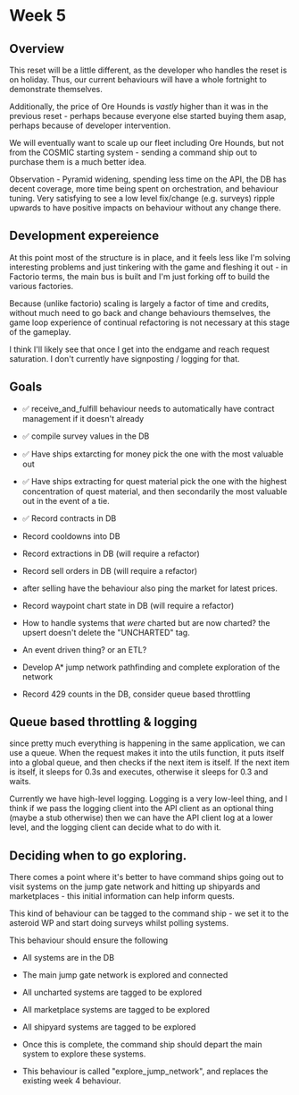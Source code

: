# Week 5 

## Overview

This reset will be a little different, as the developer who handles the reset is on holiday. Thus, our current behaviours will have a whole fortnight to demonstrate themselves.

Additionally, the price of Ore Hounds is *vastly* higher than it was in the previous reset - perhaps because everyone else started buying them asap, perhaps because of developer intervention. 

We will eventually want to scale up our fleet including Ore Hounds, but not from the COSMIC starting system - sending a command ship out to purchase them is a much better idea.

Observation - Pyramid widening, spending less time on the API, the DB has decent coverage, more time being spent on orchestration, and behaviour tuning.
Very satisfying to see a low level fix/change (e.g. surveys) ripple upwards to have positive impacts on behaviour without any change there.

## Development expereience

At this point most of the structure is in place, and it feels less like I'm solving interesting problems and just tinkering with the game and fleshing it out - in Factorio terms, the main bus is built and I'm just forking off to build the various factories.

Because (unlike factorio) scaling is largely a factor of time and credits, without much need to go back and change behaviours themselves, the game loop experience of continual refactoring is not necessary at this stage of the gameplay.

I think I'll likely see that once I get into the endgame and reach request saturation. I don't currently have signposting / logging for that.
 
## Goals

* ✅ receive_and_fulfill behaviour needs to automatically have contract management if it doesn't already
* ✅ compile survey values in the DB
 * ✅ Have ships extarcting for money pick the one with the most valuable out
 * ✅ Have ships extracting for quest material pick the one with the highest concentration of quest material, and then secondarily the most valuable out in the event of a tie.

* ✅ Record contracts in DB 
* Record cooldowns into DB
* Record extractions in DB (will require a refactor)
* Record sell orders in DB (will require a refactor)
 * after selling have the behaviour also ping the market for latest prices.
* Record waypoint chart state in DB (will require a refactor)
 * How to handle systems that _were_ charted but are now charted? the upsert doesn't delete the "UNCHARTED" tag. 
 * An event driven thing? or an ETL?

* Develop A* jump network pathfinding and complete exploration of the network
* Record 429 counts in the DB, consider queue based throttling 


## Queue based throttling & logging
since pretty much everything is happening in the same application, we can use a queue. 
When the request makes it into the utils function, it puts itself into a global queue, and then checks if the next item is itself. If the next item is itself, it sleeps for 0.3s and executes, otherwise it sleeps for 0.3 and waits.

Currently we have high-level logging.
Logging is a very low-leel thing, and I think if we pass the logging client into the API client as an optional thing (maybe a stub otherwise) then we can have the API client log at a lower level, and the logging client can decide what to do with it.


## Deciding when to go exploring.

There comes a point where it's better to have command ships going out to visit systems on the jump gate network and hitting up shipyards and marketplaces - this initial information can help inform quests. 

This kind of behaviour can be tagged to the command ship - we set it to the asteroid WP and start doing surveys whilst polling systems.

This behaviour should ensure the following
* All systems are in the DB
* The main jump gate network is explored and connected
* All uncharted systems are tagged to be explored
* All marketplace systems are tagged to be explored
* All shipyard systems are tagged to be explored
* Once this is complete, the command ship should depart the main system to explore these systems.

* This behaviour is called "explore_jump_network", and replaces the existing week 4 behaviour.